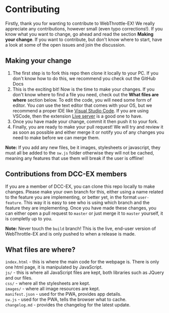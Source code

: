 # Contributing
Firstly, thank you for wanting to contribute to WebThrottle-EX! We really appreciate any contributions, however small (even typo corrections!). If you know what you want to change,
go ahead and read the section **Making your change**. If you want to contribute, but don't know where to start, have a look at some of the open issues and join the discussion.

## Making your change
1. The first step is to fork this repo then clone it locally to your PC. If you don't know how to do this, we recommend you check out the GitHub Docs
1. This is the exciting bit! Now is the time to make your changes. If you don't know where to find a file you need, check out the **What files are where** section below.
To edit the code, you will need some form of editor. You *can* use the text editor that comes with your OS, but we recommend a proper IDE like [Visual Studio Code](https://code.visualstudio.com/).
If you are using VSCode, then the extension [Live server](https://marketplace.visualstudio.com/items?itemName=ritwickdey.LiveServer) is a good one to have.
1. Once you have made your change, commit it then push it to your fork.
1. Finally, you are ready to make your pull request! We will try and review it as soon as possible and either merge it or notify you of any changes you need to make before we can merge them.

**Note:** If you add any new files, be it images, stylesheets or javascript, they must all be added to the `sw.js` folder otherwise they will not be cached, meaning any features that use them will
break if the user is offline!

## Contributions from DCC-EX members
If you are a member of DCC-EX, you can clone this repo locally to make changes. Please make your own branch for this, either using a name related to the feature you are implementing,
or better yet, in the format `user-feature`. This way it is easy to see who is using which branch and the feature they are implementing.
Once you have made these changes, you can either open a pull request to `master` or just merge it to `master` yourself, it is completly up to you.

**Note:** Never touch the `build` branch! This is the live, end-user version of WebThrottle-EX and is only pushed to when a release is made.

## What files are where?
`index.html` - this is where the main code for the webpage is. There is only one html page, it is manipulated by JavaScript.  
`js/` - this is where all JavaScript files are kept, both libraries such as JQuery and our files.  
`css/` - where all the stylesheets are kept.  
`images/` - where all image resources are kept.  
`manifest.json` - used for the PWA, provides app details.  
`sw.js` - used for the PWA, tells the browser what to cache.  
`changelog.md` - provides the changelog for the latest update.  
